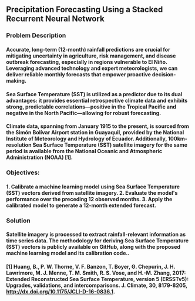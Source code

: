 ## Precipitation Forecasting Using a Stacked Recurrent Neural Network

### Problem Description

#### Accurate, long-term (12-month) rainfall predictions are crucial for mitigating uncertainty in agriculture, risk management, and disease outbreak forecasting, especially in regions vulnerable to El Niño. Leveraging advanced technology and expert meteorologists, we can deliver reliable monthly forecasts that empower proactive decision-making. 
#### Sea Surface Temperature (SST) is utilized as a predictor due to its dual advantages: it provides essential retrospective climate data and exhibits strong, predictable correlations—positive in the Tropical Pacific and negative in the North Pacific—allowing for robust forecasting.  
#### Climate data, spanning from January 1915 to the present, is sourced from the Simón Bolívar Airport station in Guayaquil, provided by the National Institute of Meteorology and Hydrology of Ecuador. Additionally, 100km-resolution Sea Surface Temperature (SST) satellite imagery for the same period is available from the National Oceanic and Atmospheric Administration (NOAA) [1].

### Objectives: 
#### 1. Calibrate a machine learning model using Sea Surface Temperature (SST) vectors derived from satellite imagery. 2. Evaluate the model's performance over the preceding 12 observed months. 3. Apply the calibrated model to generate a 12-month extended forecast.

### Solution
#### Satellite imagery is processed to extract rainfall-relevant information as time series data. The methodology for deriving Sea Surface Temperature (SST) vectors is publicly available on GitHub, along with the proposed machine learning model and its calibration code..


#### [1] Huang, B., P. W. Thorne, V. F. Banzon, T. Boyer, G. Chepurin, J. H. Lawrimore, M. J. Menne, T. M. Smith, R. S. Vose, and H.-M. Zhang, 2017: Extended Reconstructed Sea Surface Temperature, version 5 (ERSSTv5): Upgrades, validations, and intercomparisons. J. Climate, 30, 8179-8205, http://dx.doi.org/10.1175/JCLI-D-16-0836.1.
